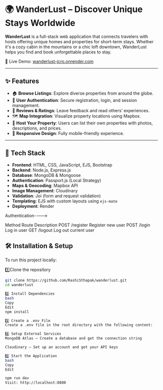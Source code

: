 # 🌍 WanderLust – Discover Unique Stays Worldwide

**WanderLust** is a full-stack web application that connects travelers with hosts offering unique homes and properties for short-term stays.
               Whether it's a cozy cabin in the mountains or a chic loft downtown, WanderLust helps you find and book unforgettable places to stay.

🔗 Live Demo: [wanderlust-jcro.onrender.com](https://wanderlust-jcro.onrender.com/listings)

---

## ✨ Features

- 🏠 **Browse Listings**: Explore diverse properties from around the globe.
- 🔐 **User Authentication**: Secure registration, login, and session management.
- 💬 **Reviews & Ratings**: Leave feedback and read others’ experiences.
- 🗺️ **Map Integration**: Visualize property locations using Mapbox.
- 💼 **Host Your Property**: Users can list their own properties with photos, descriptions, and prices.
- 📱 **Responsive Design**: Fully mobile-friendly experience.

---

## 🚀 Tech Stack

- **Frontend**: HTML, CSS, JavaScript, EJS, Bootstrap
- **Backend**: Node.js, Express.js
- **Database**: MongoDB & Mongoose
- **Authentication**: Passport.js (Local Strategy)
- **Maps & Geocoding**: Mapbox API
- **Image Management**: Cloudinary
- **Validation**: Joi (form and request validation)
- **Templating**: EJS with custom layouts using `ejs-mate`
- **Deployment**: Render

Authentication---->

Method	Route	Description
POST	/register	Register new user
POST	/login	Log in user
GET	/logout	Log out current user


## 🛠️ Installation & Setup

To run this project locally:

1️⃣Clone the repository
   ```bash
   git clone https://github.com/RashiSthapak/wanderlust.git
   cd wanderlust

2️⃣ Install Dependencies
bash
Copy
Edit
npm install

3️⃣ Create a .env File
Create a .env file in the root directory with the following content:

4️⃣ Setup External Services
MongoDB Atlas – Create a database and get the connection string

Cloudinary – Set up an account and get your API keys

5️⃣ Start the Application
bash
Copy
Edit

npm run dev
Visit: http://localhost:8080
